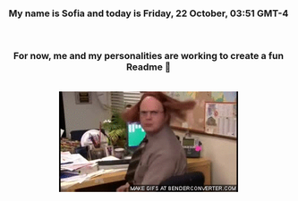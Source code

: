 


<div align="center">
<h3 >My name is Sofia and today is Friday, 22 October, 03:51 GMT-4</h3><br>
<h3 >For now, me and my personalities are working to create a fun Readme 👋
</h3><br>
<img src='img/dwight.gif' alt='working...'/>
</div>
